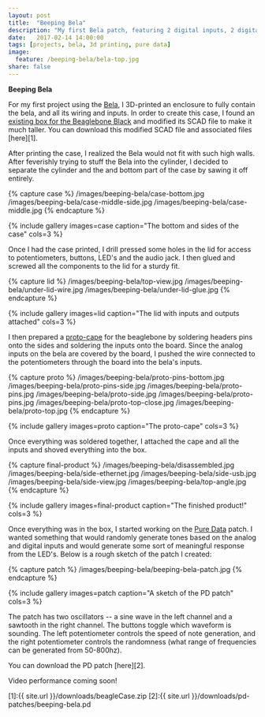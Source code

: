 ```yaml
---
layout: post
title:  "Beeping Bela"
description: "My first Bela patch, featuring 2 digital inputs, 2 digital outputs, and 2 analog inputs."
date:   2017-02-14 14:00:00
tags: [projects, bela, 3d printing, pure data]
image:
  feature: /beeping-bela/bela-top.jpg
share: false
---
```

**Beeping Bela**

For my first project using the [Bela](http://bela.io), I 3D-printed an enclosure to fully contain the bela, and all its wiring and inputs. In order to create this case, I found an [existing box for the Beaglebone Black](http://www.thingiverse.com/thing:102399) and modified its SCAD file to make it much taller. You can download this modified SCAD file and associated files [here][1].

After printing the case, I realized the Bela would not fit with such high walls. After feverishly trying to stuff the Bela into the cylinder, I decided to separate the cylinder and the and bottom part of the case by sawing it off entirely.

{% capture case %}
  /images/beeping-bela/case-bottom.jpg
  /images/beeping-bela/case-middle-side.jpg
  /images/beeping-bela/case-middle.jpg
{% endcapture %}

{% include gallery images=case caption="The bottom and sides of the case" cols=3 %}

Once I had the case printed, I drill pressed some holes in the lid for access to potentiometers, buttons, LED's and the audio jack. I then glued and screwed all the components to the lid for a sturdy fit. 

{% capture lid %}
  /images/beeping-bela/top-view.jpg
  /images/beeping-bela/under-lid-wire.jpg
  /images/beeping-bela/under-lid-glue.jpg
{% endcapture %}

{% include gallery images=lid caption="The lid with inputs and outputs attached" cols=3 %}

I then prepared a [proto-cape](https://www.sparkfun.com/products/12774) for the beaglebone by soldering headers pins onto the sides and soldering the inputs onto the board. Since the analog inputs on the bela are covered by the board, I pushed the wire connected to the potentiometers through the board into the bela's inputs.

{% capture proto %}
  /images/beeping-bela/proto-pins-bottom.jpg
  /images/beeping-bela/proto-pins-side.jpg
  /images/beeping-bela/proto-pins.jpg
  /images/beeping-bela/proto-side.jpg
  /images/beeping-bela/proto-pins.jpg
  /images/beeping-bela/proto-top-close.jpg
  /images/beeping-bela/proto-top.jpg
{% endcapture %}

{% include gallery images=proto caption="The proto-cape" cols=3 %}

Once everything was soldered together, I attached the cape and all the inputs and shoved everything into the box. 

{% capture final-product %}
  /images/beeping-bela/disassembled.jpg
  /images/beeping-bela/side-ethernet.jpg
  /images/beeping-bela/side-usb.jpg
  /images/beeping-bela/side-view.jpg
  /images/beeping-bela/top-angle.jpg
{% endcapture %}

{% include gallery images=final-product caption="The finished product!" cols=3 %}

Once everything was in the box, I started working on the [Pure Data](https://puredata.info) patch. I wanted something that would randomly generate tones based on the analog and digital inputs and would generate some sort of meaningful response from the LED's. Below is a rough sketch of the patch I created:

{% capture patch %}
  /images/beeping-bela/beeping-bela-patch.jpg
{% endcapture %}

{% include gallery images=patch caption="A sketch of the PD patch" cols=3 %}

The patch has two oscillators -- a sine wave in the left channel and a sawtooth in the right channel. The buttons toggle which waveform is sounding. The left potentiometer controls the speed of note generation, and the right potentiometer controls the randomness (what range of frequencies can be generated from 50-800hz).

You can download the PD patch [here][2].

Video performance coming soon!


[1]:{{ site.url }}/downloads/beagleCase.zip
[2]:{{ site.url }}/downloads/pd-patches/beeping-bela.pd
